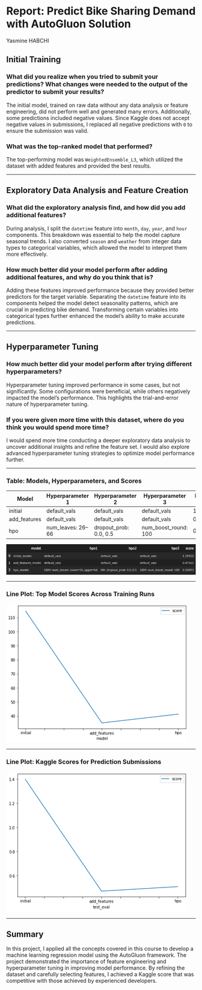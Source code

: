 # Report: Predict Bike Sharing Demand with AutoGluon Solution
Yasmine HABCHI

## Initial Training  
### What did you realize when you tried to submit your predictions? What changes were needed to the output of the predictor to submit your results?  
The initial model, trained on raw data without any data analysis or feature engineering, did not perform well and generated many errors. Additionally, some predictions included negative values. Since Kaggle does not accept negative values in submissions, I replaced all negative predictions with `0` to ensure the submission was valid.

### What was the top-ranked model that performed?  
The top-performing model was `WeightedEnsemble_L3`, which utilized the dataset with added features and provided the best results.

---

## Exploratory Data Analysis and Feature Creation  
### What did the exploratory analysis find, and how did you add additional features?  
During analysis, I split the `datetime` feature into `month`, `day`, `year`, and `hour` components. This breakdown was essential to help the model capture seasonal trends. I also converted `season` and `weather` from integer data types to categorical variables, which allowed the model to interpret them more effectively.

### How much better did your model perform after adding additional features, and why do you think that is?  
Adding these features improved performance because they provided better predictors for the target variable. Separating the `datetime` feature into its components helped the model detect seasonality patterns, which are crucial in predicting bike demand. Transforming certain variables into categorical types further enhanced the model’s ability to make accurate predictions.

---

## Hyperparameter Tuning  
### How much better did your model perform after trying different hyperparameters?  
Hyperparameter tuning improved performance in some cases, but not significantly. Some configurations were beneficial, while others negatively impacted the model’s performance. This highlights the trial-and-error nature of hyperparameter tuning.

### If you were given more time with this dataset, where do you think you would spend more time?  
I would spend more time conducting a deeper exploratory data analysis to uncover additional insights and refine the feature set. I would also explore advanced hyperparameter tuning strategies to optimize model performance further.

---

### Table: Models, Hyperparameters, and Scores  

| Model         | Hyperparameter 1                | Hyperparameter 2          | Hyperparameter 3      | Kaggle Score |
|---------------|----------------------------------|----------------------------|-----------------------|--------------|
| initial       | default_vals                    | default_vals               | default_vals          | 1.39920      |
| add_features  | default_vals                    | default_vals               | default_vals          | 0.47165      |
| hpo           | num_leaves: 26–66               | dropout_prob: 0.0, 0.5     | num_boost_round: 100  | 0.50893      |

![Hyperparameters](Img/hyperparams.PNG)

---

### Line Plot: Top Model Scores Across Training Runs  

![Training Scores](Img/plot1.PNG)

---

### Line Plot: Kaggle Scores for Prediction Submissions  

![Kaggle Scores](Img/plot2.PNG)

---

## Summary  
In this project, I applied all the concepts covered in this course to develop a machine learning regression model using the AutoGluon framework. The project demonstrated the importance of feature engineering and hyperparameter tuning in improving model performance. By refining the dataset and carefully selecting features, I achieved a Kaggle score that was competitive with those achieved by experienced developers.
